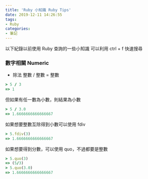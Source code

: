 ```yaml
---
title: 'Ruby 小知識 Ruby Tips'
date: 2019-12-11 14:26:55
tags: 
- Ruby
categories:
- 筆記
---
```


以下紀錄以前使用 Ruby 查詢的一些小知識
可以利用 ctrl + f 快速搜尋

### 數字相關 Numeric
- 除法
整數 / 整數 = 整數
``` ruby 
> 5 / 3
=> 1
```
但如果有任一數為小數，則結果為小數
```ruby
> 5 / 3.0
=> 1.6666666666666667
```
如果想要整數互除得到小數可以使用 fdiv
```ruby
> 5.fdiv(3)
=> 1.6666666666666667
```
如果想要得到分數，可以使用 quo，不過都要是整數
```ruby
> 5.quo(3)
=> (5/3)
> 5.quo(3.0)
=> 1.6666666666666667
```